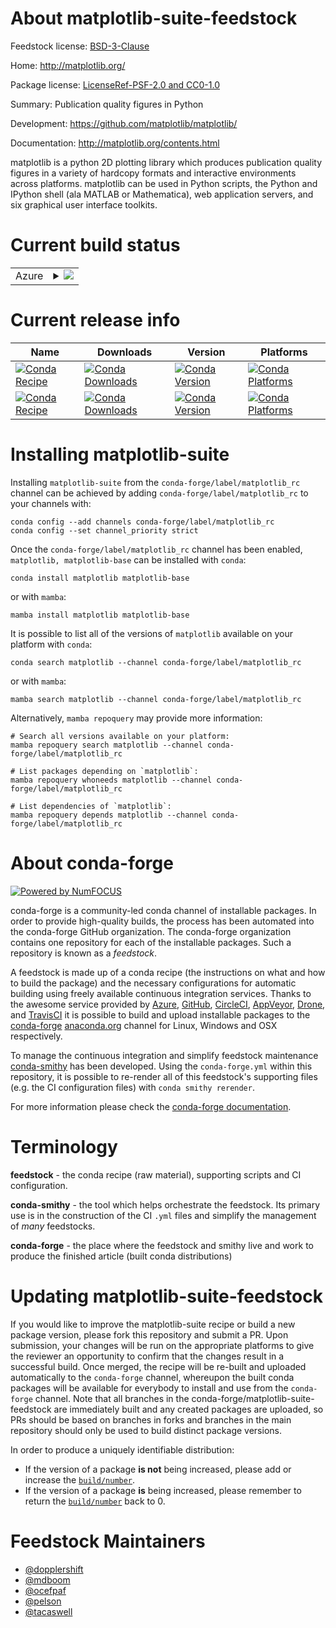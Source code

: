 About matplotlib-suite-feedstock
================================

Feedstock license: [BSD-3-Clause](https://github.com/conda-forge/matplotlib-feedstock/blob/main/LICENSE.txt)

Home: http://matplotlib.org/

Package license: [LicenseRef-PSF-2.0 and CC0-1.0](http://matplotlib.sourceforge.net/users/license.html)

Summary: Publication quality figures in Python

Development: https://github.com/matplotlib/matplotlib/

Documentation: http://matplotlib.org/contents.html

matplotlib is a python 2D plotting library which produces publication
quality figures in a variety of hardcopy formats and interactive
environments across platforms. matplotlib can be used in Python scripts,
the Python and IPython shell (ala MATLAB or Mathematica), web
application servers, and six graphical user interface toolkits.


Current build status
====================


<table>
    
  <tr>
    <td>Azure</td>
    <td>
      <details>
        <summary>
          <a href="https://dev.azure.com/conda-forge/feedstock-builds/_build/latest?definitionId=617&branchName=main">
            <img src="https://dev.azure.com/conda-forge/feedstock-builds/_apis/build/status/matplotlib-feedstock?branchName=main">
          </a>
        </summary>
        <table>
          <thead><tr><th>Variant</th><th>Status</th></tr></thead>
          <tbody><tr>
              <td>linux_64_numpy1.22python3.10.____cpython</td>
              <td>
                <a href="https://dev.azure.com/conda-forge/feedstock-builds/_build/latest?definitionId=617&branchName=main">
                  <img src="https://dev.azure.com/conda-forge/feedstock-builds/_apis/build/status/matplotlib-feedstock?branchName=main&jobName=linux&configuration=linux%20linux_64_numpy1.22python3.10.____cpython" alt="variant">
                </a>
              </td>
            </tr><tr>
              <td>linux_64_numpy1.22python3.8.____cpython</td>
              <td>
                <a href="https://dev.azure.com/conda-forge/feedstock-builds/_build/latest?definitionId=617&branchName=main">
                  <img src="https://dev.azure.com/conda-forge/feedstock-builds/_apis/build/status/matplotlib-feedstock?branchName=main&jobName=linux&configuration=linux%20linux_64_numpy1.22python3.8.____cpython" alt="variant">
                </a>
              </td>
            </tr><tr>
              <td>linux_64_numpy1.22python3.9.____73_pypy</td>
              <td>
                <a href="https://dev.azure.com/conda-forge/feedstock-builds/_build/latest?definitionId=617&branchName=main">
                  <img src="https://dev.azure.com/conda-forge/feedstock-builds/_apis/build/status/matplotlib-feedstock?branchName=main&jobName=linux&configuration=linux%20linux_64_numpy1.22python3.9.____73_pypy" alt="variant">
                </a>
              </td>
            </tr><tr>
              <td>linux_64_numpy1.22python3.9.____cpython</td>
              <td>
                <a href="https://dev.azure.com/conda-forge/feedstock-builds/_build/latest?definitionId=617&branchName=main">
                  <img src="https://dev.azure.com/conda-forge/feedstock-builds/_apis/build/status/matplotlib-feedstock?branchName=main&jobName=linux&configuration=linux%20linux_64_numpy1.22python3.9.____cpython" alt="variant">
                </a>
              </td>
            </tr><tr>
              <td>linux_64_numpy1.23python3.11.____cpython</td>
              <td>
                <a href="https://dev.azure.com/conda-forge/feedstock-builds/_build/latest?definitionId=617&branchName=main">
                  <img src="https://dev.azure.com/conda-forge/feedstock-builds/_apis/build/status/matplotlib-feedstock?branchName=main&jobName=linux&configuration=linux%20linux_64_numpy1.23python3.11.____cpython" alt="variant">
                </a>
              </td>
            </tr><tr>
              <td>linux_64_numpy1.26python3.12.____cpython</td>
              <td>
                <a href="https://dev.azure.com/conda-forge/feedstock-builds/_build/latest?definitionId=617&branchName=main">
                  <img src="https://dev.azure.com/conda-forge/feedstock-builds/_apis/build/status/matplotlib-feedstock?branchName=main&jobName=linux&configuration=linux%20linux_64_numpy1.26python3.12.____cpython" alt="variant">
                </a>
              </td>
            </tr><tr>
              <td>linux_aarch64_numpy1.22python3.10.____cpython</td>
              <td>
                <a href="https://dev.azure.com/conda-forge/feedstock-builds/_build/latest?definitionId=617&branchName=main">
                  <img src="https://dev.azure.com/conda-forge/feedstock-builds/_apis/build/status/matplotlib-feedstock?branchName=main&jobName=linux&configuration=linux%20linux_aarch64_numpy1.22python3.10.____cpython" alt="variant">
                </a>
              </td>
            </tr><tr>
              <td>linux_aarch64_numpy1.22python3.8.____cpython</td>
              <td>
                <a href="https://dev.azure.com/conda-forge/feedstock-builds/_build/latest?definitionId=617&branchName=main">
                  <img src="https://dev.azure.com/conda-forge/feedstock-builds/_apis/build/status/matplotlib-feedstock?branchName=main&jobName=linux&configuration=linux%20linux_aarch64_numpy1.22python3.8.____cpython" alt="variant">
                </a>
              </td>
            </tr><tr>
              <td>linux_aarch64_numpy1.22python3.9.____73_pypy</td>
              <td>
                <a href="https://dev.azure.com/conda-forge/feedstock-builds/_build/latest?definitionId=617&branchName=main">
                  <img src="https://dev.azure.com/conda-forge/feedstock-builds/_apis/build/status/matplotlib-feedstock?branchName=main&jobName=linux&configuration=linux%20linux_aarch64_numpy1.22python3.9.____73_pypy" alt="variant">
                </a>
              </td>
            </tr><tr>
              <td>linux_aarch64_numpy1.22python3.9.____cpython</td>
              <td>
                <a href="https://dev.azure.com/conda-forge/feedstock-builds/_build/latest?definitionId=617&branchName=main">
                  <img src="https://dev.azure.com/conda-forge/feedstock-builds/_apis/build/status/matplotlib-feedstock?branchName=main&jobName=linux&configuration=linux%20linux_aarch64_numpy1.22python3.9.____cpython" alt="variant">
                </a>
              </td>
            </tr><tr>
              <td>linux_aarch64_numpy1.23python3.11.____cpython</td>
              <td>
                <a href="https://dev.azure.com/conda-forge/feedstock-builds/_build/latest?definitionId=617&branchName=main">
                  <img src="https://dev.azure.com/conda-forge/feedstock-builds/_apis/build/status/matplotlib-feedstock?branchName=main&jobName=linux&configuration=linux%20linux_aarch64_numpy1.23python3.11.____cpython" alt="variant">
                </a>
              </td>
            </tr><tr>
              <td>linux_aarch64_numpy1.26python3.12.____cpython</td>
              <td>
                <a href="https://dev.azure.com/conda-forge/feedstock-builds/_build/latest?definitionId=617&branchName=main">
                  <img src="https://dev.azure.com/conda-forge/feedstock-builds/_apis/build/status/matplotlib-feedstock?branchName=main&jobName=linux&configuration=linux%20linux_aarch64_numpy1.26python3.12.____cpython" alt="variant">
                </a>
              </td>
            </tr><tr>
              <td>linux_ppc64le_numpy1.22python3.10.____cpython</td>
              <td>
                <a href="https://dev.azure.com/conda-forge/feedstock-builds/_build/latest?definitionId=617&branchName=main">
                  <img src="https://dev.azure.com/conda-forge/feedstock-builds/_apis/build/status/matplotlib-feedstock?branchName=main&jobName=linux&configuration=linux%20linux_ppc64le_numpy1.22python3.10.____cpython" alt="variant">
                </a>
              </td>
            </tr><tr>
              <td>linux_ppc64le_numpy1.22python3.8.____cpython</td>
              <td>
                <a href="https://dev.azure.com/conda-forge/feedstock-builds/_build/latest?definitionId=617&branchName=main">
                  <img src="https://dev.azure.com/conda-forge/feedstock-builds/_apis/build/status/matplotlib-feedstock?branchName=main&jobName=linux&configuration=linux%20linux_ppc64le_numpy1.22python3.8.____cpython" alt="variant">
                </a>
              </td>
            </tr><tr>
              <td>linux_ppc64le_numpy1.22python3.9.____73_pypy</td>
              <td>
                <a href="https://dev.azure.com/conda-forge/feedstock-builds/_build/latest?definitionId=617&branchName=main">
                  <img src="https://dev.azure.com/conda-forge/feedstock-builds/_apis/build/status/matplotlib-feedstock?branchName=main&jobName=linux&configuration=linux%20linux_ppc64le_numpy1.22python3.9.____73_pypy" alt="variant">
                </a>
              </td>
            </tr><tr>
              <td>linux_ppc64le_numpy1.22python3.9.____cpython</td>
              <td>
                <a href="https://dev.azure.com/conda-forge/feedstock-builds/_build/latest?definitionId=617&branchName=main">
                  <img src="https://dev.azure.com/conda-forge/feedstock-builds/_apis/build/status/matplotlib-feedstock?branchName=main&jobName=linux&configuration=linux%20linux_ppc64le_numpy1.22python3.9.____cpython" alt="variant">
                </a>
              </td>
            </tr><tr>
              <td>linux_ppc64le_numpy1.23python3.11.____cpython</td>
              <td>
                <a href="https://dev.azure.com/conda-forge/feedstock-builds/_build/latest?definitionId=617&branchName=main">
                  <img src="https://dev.azure.com/conda-forge/feedstock-builds/_apis/build/status/matplotlib-feedstock?branchName=main&jobName=linux&configuration=linux%20linux_ppc64le_numpy1.23python3.11.____cpython" alt="variant">
                </a>
              </td>
            </tr><tr>
              <td>linux_ppc64le_numpy1.26python3.12.____cpython</td>
              <td>
                <a href="https://dev.azure.com/conda-forge/feedstock-builds/_build/latest?definitionId=617&branchName=main">
                  <img src="https://dev.azure.com/conda-forge/feedstock-builds/_apis/build/status/matplotlib-feedstock?branchName=main&jobName=linux&configuration=linux%20linux_ppc64le_numpy1.26python3.12.____cpython" alt="variant">
                </a>
              </td>
            </tr><tr>
              <td>osx_64_numpy1.22python3.10.____cpython</td>
              <td>
                <a href="https://dev.azure.com/conda-forge/feedstock-builds/_build/latest?definitionId=617&branchName=main">
                  <img src="https://dev.azure.com/conda-forge/feedstock-builds/_apis/build/status/matplotlib-feedstock?branchName=main&jobName=osx&configuration=osx%20osx_64_numpy1.22python3.10.____cpython" alt="variant">
                </a>
              </td>
            </tr><tr>
              <td>osx_64_numpy1.22python3.8.____cpython</td>
              <td>
                <a href="https://dev.azure.com/conda-forge/feedstock-builds/_build/latest?definitionId=617&branchName=main">
                  <img src="https://dev.azure.com/conda-forge/feedstock-builds/_apis/build/status/matplotlib-feedstock?branchName=main&jobName=osx&configuration=osx%20osx_64_numpy1.22python3.8.____cpython" alt="variant">
                </a>
              </td>
            </tr><tr>
              <td>osx_64_numpy1.22python3.9.____73_pypy</td>
              <td>
                <a href="https://dev.azure.com/conda-forge/feedstock-builds/_build/latest?definitionId=617&branchName=main">
                  <img src="https://dev.azure.com/conda-forge/feedstock-builds/_apis/build/status/matplotlib-feedstock?branchName=main&jobName=osx&configuration=osx%20osx_64_numpy1.22python3.9.____73_pypy" alt="variant">
                </a>
              </td>
            </tr><tr>
              <td>osx_64_numpy1.22python3.9.____cpython</td>
              <td>
                <a href="https://dev.azure.com/conda-forge/feedstock-builds/_build/latest?definitionId=617&branchName=main">
                  <img src="https://dev.azure.com/conda-forge/feedstock-builds/_apis/build/status/matplotlib-feedstock?branchName=main&jobName=osx&configuration=osx%20osx_64_numpy1.22python3.9.____cpython" alt="variant">
                </a>
              </td>
            </tr><tr>
              <td>osx_64_numpy1.23python3.11.____cpython</td>
              <td>
                <a href="https://dev.azure.com/conda-forge/feedstock-builds/_build/latest?definitionId=617&branchName=main">
                  <img src="https://dev.azure.com/conda-forge/feedstock-builds/_apis/build/status/matplotlib-feedstock?branchName=main&jobName=osx&configuration=osx%20osx_64_numpy1.23python3.11.____cpython" alt="variant">
                </a>
              </td>
            </tr><tr>
              <td>osx_64_numpy1.26python3.12.____cpython</td>
              <td>
                <a href="https://dev.azure.com/conda-forge/feedstock-builds/_build/latest?definitionId=617&branchName=main">
                  <img src="https://dev.azure.com/conda-forge/feedstock-builds/_apis/build/status/matplotlib-feedstock?branchName=main&jobName=osx&configuration=osx%20osx_64_numpy1.26python3.12.____cpython" alt="variant">
                </a>
              </td>
            </tr><tr>
              <td>osx_arm64_numpy1.22python3.10.____cpython</td>
              <td>
                <a href="https://dev.azure.com/conda-forge/feedstock-builds/_build/latest?definitionId=617&branchName=main">
                  <img src="https://dev.azure.com/conda-forge/feedstock-builds/_apis/build/status/matplotlib-feedstock?branchName=main&jobName=osx&configuration=osx%20osx_arm64_numpy1.22python3.10.____cpython" alt="variant">
                </a>
              </td>
            </tr><tr>
              <td>osx_arm64_numpy1.22python3.8.____cpython</td>
              <td>
                <a href="https://dev.azure.com/conda-forge/feedstock-builds/_build/latest?definitionId=617&branchName=main">
                  <img src="https://dev.azure.com/conda-forge/feedstock-builds/_apis/build/status/matplotlib-feedstock?branchName=main&jobName=osx&configuration=osx%20osx_arm64_numpy1.22python3.8.____cpython" alt="variant">
                </a>
              </td>
            </tr><tr>
              <td>osx_arm64_numpy1.22python3.9.____cpython</td>
              <td>
                <a href="https://dev.azure.com/conda-forge/feedstock-builds/_build/latest?definitionId=617&branchName=main">
                  <img src="https://dev.azure.com/conda-forge/feedstock-builds/_apis/build/status/matplotlib-feedstock?branchName=main&jobName=osx&configuration=osx%20osx_arm64_numpy1.22python3.9.____cpython" alt="variant">
                </a>
              </td>
            </tr><tr>
              <td>osx_arm64_numpy1.23python3.11.____cpython</td>
              <td>
                <a href="https://dev.azure.com/conda-forge/feedstock-builds/_build/latest?definitionId=617&branchName=main">
                  <img src="https://dev.azure.com/conda-forge/feedstock-builds/_apis/build/status/matplotlib-feedstock?branchName=main&jobName=osx&configuration=osx%20osx_arm64_numpy1.23python3.11.____cpython" alt="variant">
                </a>
              </td>
            </tr><tr>
              <td>osx_arm64_numpy1.26python3.12.____cpython</td>
              <td>
                <a href="https://dev.azure.com/conda-forge/feedstock-builds/_build/latest?definitionId=617&branchName=main">
                  <img src="https://dev.azure.com/conda-forge/feedstock-builds/_apis/build/status/matplotlib-feedstock?branchName=main&jobName=osx&configuration=osx%20osx_arm64_numpy1.26python3.12.____cpython" alt="variant">
                </a>
              </td>
            </tr><tr>
              <td>win_64_numpy1.22python3.10.____cpython</td>
              <td>
                <a href="https://dev.azure.com/conda-forge/feedstock-builds/_build/latest?definitionId=617&branchName=main">
                  <img src="https://dev.azure.com/conda-forge/feedstock-builds/_apis/build/status/matplotlib-feedstock?branchName=main&jobName=win&configuration=win%20win_64_numpy1.22python3.10.____cpython" alt="variant">
                </a>
              </td>
            </tr><tr>
              <td>win_64_numpy1.22python3.8.____cpython</td>
              <td>
                <a href="https://dev.azure.com/conda-forge/feedstock-builds/_build/latest?definitionId=617&branchName=main">
                  <img src="https://dev.azure.com/conda-forge/feedstock-builds/_apis/build/status/matplotlib-feedstock?branchName=main&jobName=win&configuration=win%20win_64_numpy1.22python3.8.____cpython" alt="variant">
                </a>
              </td>
            </tr><tr>
              <td>win_64_numpy1.22python3.9.____73_pypy</td>
              <td>
                <a href="https://dev.azure.com/conda-forge/feedstock-builds/_build/latest?definitionId=617&branchName=main">
                  <img src="https://dev.azure.com/conda-forge/feedstock-builds/_apis/build/status/matplotlib-feedstock?branchName=main&jobName=win&configuration=win%20win_64_numpy1.22python3.9.____73_pypy" alt="variant">
                </a>
              </td>
            </tr><tr>
              <td>win_64_numpy1.22python3.9.____cpython</td>
              <td>
                <a href="https://dev.azure.com/conda-forge/feedstock-builds/_build/latest?definitionId=617&branchName=main">
                  <img src="https://dev.azure.com/conda-forge/feedstock-builds/_apis/build/status/matplotlib-feedstock?branchName=main&jobName=win&configuration=win%20win_64_numpy1.22python3.9.____cpython" alt="variant">
                </a>
              </td>
            </tr><tr>
              <td>win_64_numpy1.23python3.11.____cpython</td>
              <td>
                <a href="https://dev.azure.com/conda-forge/feedstock-builds/_build/latest?definitionId=617&branchName=main">
                  <img src="https://dev.azure.com/conda-forge/feedstock-builds/_apis/build/status/matplotlib-feedstock?branchName=main&jobName=win&configuration=win%20win_64_numpy1.23python3.11.____cpython" alt="variant">
                </a>
              </td>
            </tr><tr>
              <td>win_64_numpy1.26python3.12.____cpython</td>
              <td>
                <a href="https://dev.azure.com/conda-forge/feedstock-builds/_build/latest?definitionId=617&branchName=main">
                  <img src="https://dev.azure.com/conda-forge/feedstock-builds/_apis/build/status/matplotlib-feedstock?branchName=main&jobName=win&configuration=win%20win_64_numpy1.26python3.12.____cpython" alt="variant">
                </a>
              </td>
            </tr>
          </tbody>
        </table>
      </details>
    </td>
  </tr>
</table>

Current release info
====================

| Name | Downloads | Version | Platforms |
| --- | --- | --- | --- |
| [![Conda Recipe](https://img.shields.io/badge/recipe-matplotlib-green.svg)](https://anaconda.org/conda-forge/matplotlib) | [![Conda Downloads](https://img.shields.io/conda/dn/conda-forge/matplotlib.svg)](https://anaconda.org/conda-forge/matplotlib) | [![Conda Version](https://img.shields.io/conda/vn/conda-forge/matplotlib.svg)](https://anaconda.org/conda-forge/matplotlib) | [![Conda Platforms](https://img.shields.io/conda/pn/conda-forge/matplotlib.svg)](https://anaconda.org/conda-forge/matplotlib) |
| [![Conda Recipe](https://img.shields.io/badge/recipe-matplotlib--base-green.svg)](https://anaconda.org/conda-forge/matplotlib-base) | [![Conda Downloads](https://img.shields.io/conda/dn/conda-forge/matplotlib-base.svg)](https://anaconda.org/conda-forge/matplotlib-base) | [![Conda Version](https://img.shields.io/conda/vn/conda-forge/matplotlib-base.svg)](https://anaconda.org/conda-forge/matplotlib-base) | [![Conda Platforms](https://img.shields.io/conda/pn/conda-forge/matplotlib-base.svg)](https://anaconda.org/conda-forge/matplotlib-base) |

Installing matplotlib-suite
===========================

Installing `matplotlib-suite` from the `conda-forge/label/matplotlib_rc` channel can be achieved by adding `conda-forge/label/matplotlib_rc` to your channels with:

```
conda config --add channels conda-forge/label/matplotlib_rc
conda config --set channel_priority strict
```

Once the `conda-forge/label/matplotlib_rc` channel has been enabled, `matplotlib, matplotlib-base` can be installed with `conda`:

```
conda install matplotlib matplotlib-base
```

or with `mamba`:

```
mamba install matplotlib matplotlib-base
```

It is possible to list all of the versions of `matplotlib` available on your platform with `conda`:

```
conda search matplotlib --channel conda-forge/label/matplotlib_rc
```

or with `mamba`:

```
mamba search matplotlib --channel conda-forge/label/matplotlib_rc
```

Alternatively, `mamba repoquery` may provide more information:

```
# Search all versions available on your platform:
mamba repoquery search matplotlib --channel conda-forge/label/matplotlib_rc

# List packages depending on `matplotlib`:
mamba repoquery whoneeds matplotlib --channel conda-forge/label/matplotlib_rc

# List dependencies of `matplotlib`:
mamba repoquery depends matplotlib --channel conda-forge/label/matplotlib_rc
```


About conda-forge
=================

[![Powered by
NumFOCUS](https://img.shields.io/badge/powered%20by-NumFOCUS-orange.svg?style=flat&colorA=E1523D&colorB=007D8A)](https://numfocus.org)

conda-forge is a community-led conda channel of installable packages.
In order to provide high-quality builds, the process has been automated into the
conda-forge GitHub organization. The conda-forge organization contains one repository
for each of the installable packages. Such a repository is known as a *feedstock*.

A feedstock is made up of a conda recipe (the instructions on what and how to build
the package) and the necessary configurations for automatic building using freely
available continuous integration services. Thanks to the awesome service provided by
[Azure](https://azure.microsoft.com/en-us/services/devops/), [GitHub](https://github.com/),
[CircleCI](https://circleci.com/), [AppVeyor](https://www.appveyor.com/),
[Drone](https://cloud.drone.io/welcome), and [TravisCI](https://travis-ci.com/)
it is possible to build and upload installable packages to the
[conda-forge](https://anaconda.org/conda-forge) [anaconda.org](https://anaconda.org/)
channel for Linux, Windows and OSX respectively.

To manage the continuous integration and simplify feedstock maintenance
[conda-smithy](https://github.com/conda-forge/conda-smithy) has been developed.
Using the ``conda-forge.yml`` within this repository, it is possible to re-render all of
this feedstock's supporting files (e.g. the CI configuration files) with ``conda smithy rerender``.

For more information please check the [conda-forge documentation](https://conda-forge.org/docs/).

Terminology
===========

**feedstock** - the conda recipe (raw material), supporting scripts and CI configuration.

**conda-smithy** - the tool which helps orchestrate the feedstock.
                   Its primary use is in the construction of the CI ``.yml`` files
                   and simplify the management of *many* feedstocks.

**conda-forge** - the place where the feedstock and smithy live and work to
                  produce the finished article (built conda distributions)


Updating matplotlib-suite-feedstock
===================================

If you would like to improve the matplotlib-suite recipe or build a new
package version, please fork this repository and submit a PR. Upon submission,
your changes will be run on the appropriate platforms to give the reviewer an
opportunity to confirm that the changes result in a successful build. Once
merged, the recipe will be re-built and uploaded automatically to the
`conda-forge` channel, whereupon the built conda packages will be available for
everybody to install and use from the `conda-forge` channel.
Note that all branches in the conda-forge/matplotlib-suite-feedstock are
immediately built and any created packages are uploaded, so PRs should be based
on branches in forks and branches in the main repository should only be used to
build distinct package versions.

In order to produce a uniquely identifiable distribution:
 * If the version of a package **is not** being increased, please add or increase
   the [``build/number``](https://docs.conda.io/projects/conda-build/en/latest/resources/define-metadata.html#build-number-and-string).
 * If the version of a package **is** being increased, please remember to return
   the [``build/number``](https://docs.conda.io/projects/conda-build/en/latest/resources/define-metadata.html#build-number-and-string)
   back to 0.

Feedstock Maintainers
=====================

* [@dopplershift](https://github.com/dopplershift/)
* [@mdboom](https://github.com/mdboom/)
* [@ocefpaf](https://github.com/ocefpaf/)
* [@pelson](https://github.com/pelson/)
* [@tacaswell](https://github.com/tacaswell/)

